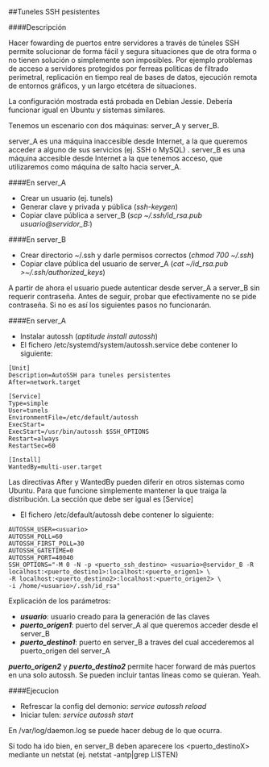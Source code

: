 ##Tuneles SSH pesistentes

####Descripción

Hacer fowarding de puertos entre servidores a través de túneles SSH permite solucionar de forma fácil y segura situaciones que de otra forma o no tienen solución o simplemente son imposibles. Por ejemplo problemas de acceso a servidores protegidos por ferreas políticas de filtrado perimetral, replicación en tiempo real de bases de datos, ejecución remota de entornos gráficos, y un largo etcétera de situaciones.

La configuración mostrada está probada en Debian Jessie. Debería funcionar igual en Ubuntu y sistemas similares.

Tenemos un escenario con dos máquinas: server_A y server_B.

server_A es una máquina inaccesible desde Internet, a la que queremos acceder a alguno de sus servicios (ej. SSH o MySQL)
.
server_B es una máquina accesible desde Internet a la que tenemos acceso, que utilizaremos como máquina de salto hacia server_A.

####En server_A
- Crear un usuario (ej. tunels)
- Generar clave y privada y pública (_ssh-keygen_)
- Copiar clave pública a server_B (_scp ~/.ssh/id_rsa.pub usuario@servidor_B:_)

####En server_B
- Crear directorio ~/.ssh y darle permisos correctos (_chmod 700 ~/.ssh_)
- Copiar clave pública del usuario de server_A (_cat ~/id_rsa.pub >~/.ssh/authorized_keys_)

A partir de ahora el usuario puede autenticar desde server_A a server_B sin requerir contraseña.
Antes de seguir, probar que efectivamente no se pide contraseña. Si no es así los siguientes pasos no funcionarán.

####En server_A
- Instalar autossh (_aptitude install autossh_)
- El fichero /etc/systemd/system/autossh.service debe contener lo siguiente:

```
[Unit]
Description=AutoSSH para tuneles persistentes
After=network.target

[Service]
Type=simple
User=tunels
EnvironmentFile=/etc/default/autossh
ExecStart=
ExecStart=/usr/bin/autossh $SSH_OPTIONS
Restart=always
RestartSec=60

[Install]
WantedBy=multi-user.target
```
Las directivas After y WantedBy pueden diferir en otros sistemas como Ubuntu. Para que funcione simplemente mantener la que traiga la distribución. La sección que debe ser igual es [Service]

- El fichero /etc/default/autossh debe contener lo siguiente:
```
AUTOSSH_USER=<usuario>
AUTOSSH_POLL=60
AUTOSSH_FIRST_POLL=30
AUTOSSH_GATETIME=0
AUTOSSH_PORT=40040
SSH_OPTIONS="-M 0 -N -p <puerto_ssh_destino> <usuario>@servidor_B -R localhost:<puerto_destino1>:localhost:<puerto_origen1> \
-R localhost:<puerto_destino2>:localhost:<puerto_origen2> \
-i /home/<usuario>/.ssh/id_rsa"
```

Explicación de los parámetros:
- _**usuario**_: usuario creado para la generación de las claves
- _**puerto_origen1**_: puerto del server_A al que queremos acceder desde el server_B
- _**puerto_destino1**_: puerto en server_B a traves del cual accederemos al puerto_origen del server_A

_**puerto_origen2**_ y _**puerto_destino2**_ permite hacer forward de más puertos en una solo autossh. Se pueden incluir tantas líneas como se quieran. Yeah.

####Ejecucion
- Refrescar la config del demonio: _service autossh reload_
- Iniciar tulen: _service autossh start_

En /var/log/daemon.log se puede hacer debug de lo que ocurra.

Si todo ha ido bien, en server_B deben aparecere los <puerto_destinoX> mediante un netstat (ej. netstat -antp|grep LISTEN)

